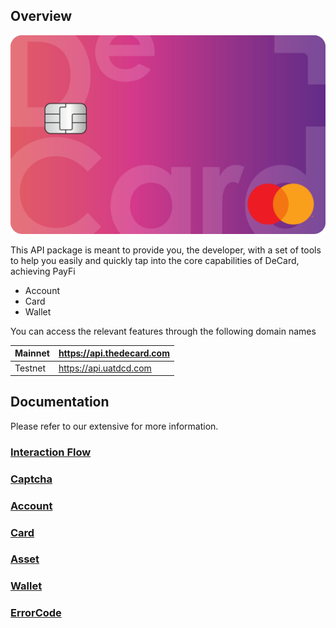 
## Overview

![](./images/deCard.jpeg)

This API package is meant to provide you, the developer, with a set of tools to help you easily and quickly tap into the core capabilities of DeCard, achieving PayFi
- Account
- Card
- Wallet

You can access the relevant features through the following domain names

| Mainnet | https://api.thedecard.com         |
| ------- | --------------------------------- |
| Testnet | https://api.uatdcd.com |


## Documentation
Please refer to our extensive for more information.
### [Interaction Flow](./flow/readme.md)

### [Captcha](./captcha/readme.md)

### [Account](./account/readme.md)
### [Card](./card/readme.md)
### [Asset](./asset/readme.md)
### [Wallet](./wallet/readme.md)
### [ErrorCode](./error-code/readme.md)







